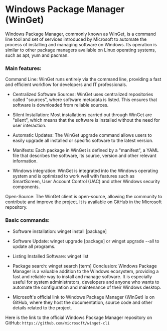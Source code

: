 # Windows Package Manager (WinGet)

Windows Package Manager, commonly known as WinGet, is a command line tool and set of services introduced by Microsoft to automate the process of installing and managing software on Windows. Its operation is similar to other package managers available on Linux operating systems, such as apt, yum and pacman.

### Main features:
Command Line: WinGet runs entirely via the command line, providing a fast and efficient workflow for developers and IT professionals.

* Centralized Software Sources: WinGet uses centralized repositories called "sources", where software metadata is listed. This ensures that software is downloaded from reliable sources.

* Silent Installation: Most installations carried out through WinGet are "silent", which means that the software is installed without the need for user interaction.

* Automatic Updates: The WinGet upgrade command allows users to easily upgrade all installed or specific software to the latest version.

* Manifests: Each package in WinGet is defined by a "manifest", a YAML file that describes the software, its source, version and other relevant information.

* Windows integration: WinGet is integrated into the Windows operating system and is optimized to work well with features such as SmartScreen, User Account Control (UAC) and other Windows security components.

Open-Source: The WinGet client is open-source, allowing the community to contribute and improve the project. It is available on GitHub in the Microsoft repository.

### Basic commands:
* Software installation: winget install [package]
* Software Update: winget upgrade [package] or winget upgrade --all to update all programs.
* Listing Installed Software: winget list
* Package search: winget search [term]
Conclusion:
Windows Package Manager is a valuable addition to the Windows ecosystem, providing a fast and reliable way to install and manage software. It is especially useful for system administrators, developers and anyone who wants to automate the configuration and maintenance of their Windows desktop.

* Microsoft's official link to Windows Package Manager (WinGet) is on GitHub, where they host the documentation, source code and other details related to the project.

Here is the link to the official Windows Package Manager repository on GitHub:
`https://github.com/microsoft/winget-cli`
